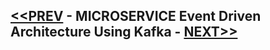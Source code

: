 ## [<<PREV](Part_05_Spring_Boot_Microservices_Security.md) - MICROSERVICE Event Driven Architecture Using Kafka - [NEXT>>](Part_08_Spring_Boot_Microservices_Event_Driven_Architecture_Using_Kafka.md)


